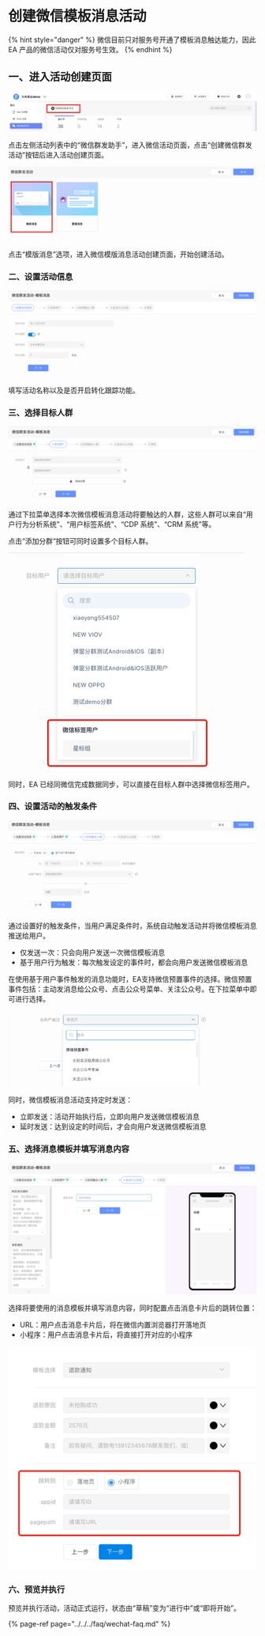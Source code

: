 # 创建微信模板消息活动

{% hint style="danger" %}
微信目前只对服务号开通了模板消息触达能力，因此 EA 产品的微信活动仅对服务号生效。
{% endhint %}

## 一、进入活动创建页面

![&#x7B2C;&#x4E00;&#x6B65;&#xFF1A;&#x8FDB;&#x5165;&#x5FAE;&#x4FE1;&#x6D3B;&#x52A8;&#x521B;&#x5EFA;&#x9875;&#x9762;](../../../.gitbook/assets/ke-fu-huo-dong-chuang-jian-.png)

点击左侧活动列表中的“微信群发助手”，进入微信活动页面，点击“创建微信群发活动”按钮后进入活动创建页面。

![&#x8FDB;&#x5165;&#x6A21;&#x7248;&#x6D88;&#x606F;&#x6D3B;&#x52A8;&#x521B;&#x5EFA;&#x9875;&#x9762;](../../../.gitbook/assets/ping-mu-kuai-zhao-20200731-xia-wu-1.27.34.png)

点击“模版消息”选项，进入微信模版消息活动创建页面，开始创建活动。

### 二、设置活动信息

![&#x7B2C;&#x4E8C;&#x6B65;&#xFF1A;&#x8BBE;&#x7F6E;&#x6D3B;&#x52A8;&#x4FE1;&#x606F;](../../../.gitbook/assets/wei-xin-mo-ban-xiao-xi-she-zhi-huo-dong-ming-cheng-.png)

填写活动名称以及是否开启转化跟踪功能。

### 三、选择目标人群

![&#x7B2C;&#x4E09;&#x6B65;&#xFF1A;&#x9009;&#x62E9;&#x76EE;&#x6807;&#x4EBA;&#x7FA4;](../../../.gitbook/assets/wei-xin-mo-ban-xiao-xi-tian-jia-fen-qun-%20%281%29.png)

通过下拉菜单选择本次微信模板消息活动将要触达的人群，这些人群可以来自“用户行为分析系统”、“用户标签系统”、“CDP 系统”、“CRM 系统”等。

点击“添加分群“按钮可同时设置多个目标人群。

![&#x9009;&#x62E9;&#x5FAE;&#x4FE1;&#x5185;&#x6807;&#x7B7E;&#x5206;&#x7EC4;](../../../.gitbook/assets/image%20%2817%29.png)

同时，EA 已经同微信完成数据同步，可以直接在目标人群中选择微信标签用户。

### 四、设置活动的触发条件

![&#x7B2C;&#x56DB;&#x6B65;&#xFF1A;&#x8BBE;&#x7F6E;&#x6D3B;&#x52A8;&#x7684;&#x89E6;&#x53D1;&#x6761;&#x4EF6;](../../../.gitbook/assets/wei-xin-mo-ban-xiao-xi-chu-da-ren-qun-.png)

通过设置好的触发条件，当用户满足条件时，系统自动触发活动并将微信模板消息推送给用户。

* 仅发送一次：只会向用户发送一次微信模板消息
* 基于用户行为触发：每次触发设定的事件时，都会向用户发送微信模板消息

在使用基于用户事件触发的消息功能时，EA支持微信预置事件的选择。微信预置事件包括：主动发消息给公众号、点击公众号菜单、关注公众号。在下拉菜单中即可进行选择。

![&#x9009;&#x62E9;&#x5FAE;&#x4FE1;&#x9884;&#x7F6E;&#x4E8B;&#x4EF6;](../../../.gitbook/assets/wei-xin-yu-zhi-shi-jian-.png)

同时，微信模板消息活动支持定时发送：

* 立即发送：活动开始执行后，立即向用户发送微信模板消息
* 延时发送：达到设定的时间后，才会向用户发送微信模板消息

### 五、选择消息模板并填写消息内容

![&#x7B2C;&#x4E94;&#x6B65;&#xFF1A;&#x9009;&#x62E9;&#x6D88;&#x606F;&#x6A21;&#x7248;&#x5E76;&#x586B;&#x5199;&#x6D88;&#x606F;&#x5185;&#x5BB9;](../../../.gitbook/assets/wei-xin-mo-ban-xiao-xi-fa-song-nei-rong-.png)

选择将要使用的消息模板并填写消息内容，同时配置点击消息卡片后的跳转位置：

* URL：用户点击消息卡片后，将在微信内置浏览器打开落地页
* 小程序：用户点击消息卡片后，将直接打开对应的小程序

![&#x8DF3;&#x8F6C;&#x5230;&#x5C0F;&#x7A0B;&#x5E8F;](../../../.gitbook/assets/image%20%285%29.png)

### 六、预览并执行

预览并执行活动，活动正式运行，状态由“草稿”变为“进行中”或“即将开始”。

{% page-ref page="../../../faq/wechat-faq.md" %}




